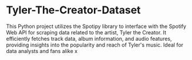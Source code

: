 # Tyler-The-Creator-Dataset

This Python project utilizes the Spotipy library to interface with the Spotify Web API for scraping data related to the artist, Tyler the Creator. It efficiently fetches track data, album information, and audio features, providing insights into the popularity and reach of Tyler's music. Ideal for data analysts and fans alike x

